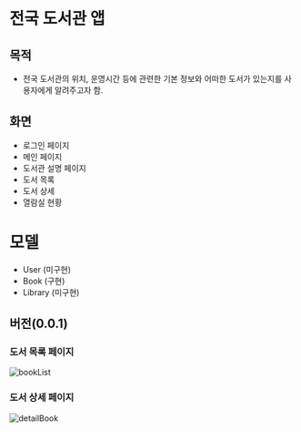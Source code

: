 # 전국 도서관 앱

## 목적
- 전국 도서관의 위치, 운영시간 등에 관련한 기본 정보와 어떠한 도서가 있는지를 사용자에게 알려주고자 함.

## 화면
- 로그인 페이지
- 메인 페이지
- 도서관 설명 페이지
- 도서 목록
- 도서 상세
- 열람실 현황

# 모델
- User (미구현)
- Book (구현)
- Library (미구현)


## 버전(0.0.1)
### 도서 목록 페이지
![bookList](https://github.com/dev-inho/flutter_book_app/assets/114385030/c3eb5fc5-df2b-41d7-9c13-d4b8c2d2a53a)
### 도서 상세 페이지
![detailBook](https://github.com/dev-inho/flutter_book_app/assets/114385030/882cfd22-5043-4fc1-96f4-ff504253dc09)
